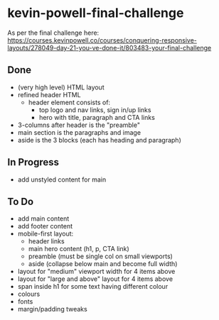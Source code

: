 # kevin-powell-final-challenge

As per the final challenge here:
https://courses.kevinpowell.co/courses/conquering-responsive-layouts/278049-day-21-you-ve-done-it/803483-your-final-challenge

## Done

- (very high level) HTML layout
- refined header HTML
  - header element consists of:
    - top logo and nav links, sign in/up links
    - hero with title, paragraph and CTA links
- 3-columns after header is the "preamble"
- main section is the paragraphs and image
- aside is the 3 blocks (each has heading and paragraph)

## In Progress

- add unstyled content for main

## To Do

- add main content
- add footer content
- mobile-first layout:
  - header links
  - main hero content (h1, p, CTA link)
  - preamble (must be single col on small viewports)
  - aside (collapse below main and become full width)
- layout for "medium" viewport width for 4 items above
- layout for "large and above" layout for 4 items above
- span inside h1 for some text having different colour
- colours
- fonts
- margin/padding tweaks
